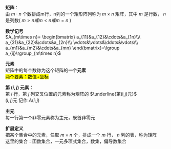 **矩阵**：  
由 $m\cdot n$ 个数排成m行，n列的一个矩形阵列称为 $m\times n$ 矩阵，其中 $m$ 是行数， $n$ 是列数( $m>n或m<n或m=n$ )  
  
**数学记号**  
$A_{m\times n}=  
\begin{bmatrix}  
a_{11}&a_{12}&\cdots&a_{1n}\\\ a_{21}&a_{22}&\cdots&a_{2n}\\\ \vdots&\vdots&\ddots&\vdots\\\ a_{m1}&a_{m2}&\cdots&a_{mn}  
\end{bmatrix}=\lgroup a_{ij}\rgroup_{m\times n}$  
  
**元素**  
矩阵中的每个数称为这个矩阵的**一个元素**  
<mark>两个要素：数值+坐标</mark>  
  
**第 $(i,j)$ 元素：**  
第 $i$ 行，第 $j$ 列交叉位置的元素称为矩阵的 $\underline{第(i,j)元}$  
$(i,j)\text{元}$ 记作 $A(i;j)$  
  
**主元**  
每一行第一个非零元素称为主元，既首非零元  
  
**扩展定义**  
把某个集合中的元素，任取 $m\times n$ 个，排成一个 $m$ 行， $n$ 列的表，称为矩阵  
这里的集合：函数集合，一元多项式集合，数集，偏导数集合  
